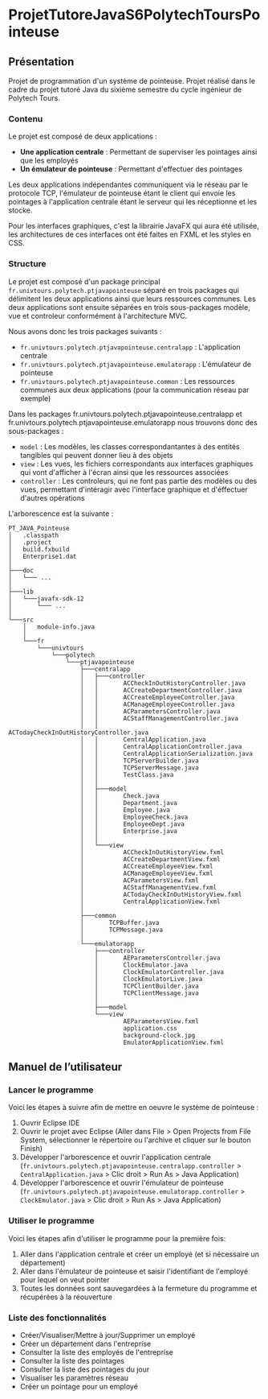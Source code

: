 # ProjetTutoreJavaS6PolytechToursPointeuse

## Présentation 

Projet de programmation d'un système de pointeuse. Projet réalisé dans le cadre du projet tutoré Java du sixième semestre du cycle ingénieur de Polytech Tours.

### Contenu

Le projet est composé de deux applications :

- **Une application centrale** : Permettant de superviser les pointages ainsi que les employés
- **Un émulateur de pointeuse** : Permettant d'effectuer des pointages

Les deux applications indépendantes communiquent via le réseau par le protocole TCP, l'émulateur de pointeuse étant le client qui envoie les pointages à l'application centrale étant le serveur qui les réceptionne et les stocke.

Pour les interfaces graphiques, c'est la librairie JavaFX qui aura été utilisée, les architectures de ces interfaces ont été faites en FXML et les styles en CSS.

### Structure

Le projet est composé d'un package principal ```fr.univtours.polytech.ptjavapointeuse``` séparé en trois packages qui délimitent les deux applications ainsi que leurs ressources communes. Les deux applications sont ensuite séparées en trois sous-packages modèle, vue et controleur conformément à l'architecture MVC.

Nous avons donc les trois packages suivants :

- ```fr.univtours.polytech.ptjavapointeuse.centralapp``` : L'application centrale
- ```fr.univtours.polytech.ptjavapointeuse.emulatorapp``` : L'émulateur de pointeuse
- ```fr.univtours.polytech.ptjavapointeuse.common``` : Les ressources communes aux deux applications (pour la communication réseau par exemple)

Dans les packages fr.univtours.polytech.ptjavapointeuse.centralapp et fr.univtours.polytech.ptjavapointeuse.emulatorapp nous trouvons donc des sous-packages :

- ```model``` : Les modèles, les classes correspondantantes à des entités tangibles qui peuvent donner lieu à des objets
- ```view``` : Les vues, les fichiers correspondants aux interfaces graphiques qui vont d'afficher à  l'écran ainsi que les ressources associées
- ```controller``` : Les controleurs, qui ne font pas partie des modèles ou des vues, permettant d'intéragir avec l'interface graphique et d'éffectuer d'autres opérations

L'arborescence est la suivante :

```
PT_JAVA_Pointeuse
│   .classpath
│   .project
│   build.fxbuild
│   Enterprise1.dat
│
├───doc
│   └─── ...
│
├───lib
│   └───javafx-sdk-12
│       └─── ...
│
└───src
    │   module-info.java
    │
    └───fr
        └───univtours
            └───polytech
                └───ptjavapointeuse
                    ├───centralapp
                    │   ├───controller
                    │   │       ACCheckInOutHistoryController.java
                    │   │       ACCreateDepartmentController.java
                    │   │       ACCreateEmployeeController.java
                    │   │       ACManageEmployeeController.java
                    │   │       ACParametersController.java
                    │   │       ACStaffManagementController.java
                    │   │       ACTodayCheckInOutHistoryController.java
                    │   │       CentralApplication.java
                    │   │       CentralApplicationController.java
                    │   │       CentralApplicationSerialization.java
                    │   │       TCPServerBuilder.java
                    │   │       TCPServerMessage.java
                    │   │       TestClass.java
                    │   │
                    │   ├───model
                    │   │       Check.java
                    │   │       Department.java
                    │   │       Employee.java
                    │   │       EmployeeCheck.java
                    │   │       EmployeeDept.java
                    │   │       Enterprise.java
                    │   │
                    │   └───view
                    │           ACCheckInOutHistoryView.fxml
                    │           ACCreateDepartmentView.fxml
                    │           ACCreateEmployeeView.fxml
                    │           ACManageEmployeeView.fxml
                    │           ACParametersView.fxml
                    │           ACStaffManagementView.fxml
                    │           ACTodayCheckInOutHistoryView.fxml
                    │           CentralApplicationView.fxml
                    │
                    ├───common
                    │       TCPBuffer.java
                    │       TCPMessage.java
                    │
                    └───emulatorapp
                        ├───controller
                        │       AEParametersController.java
                        │       ClockEmulator.java
                        │       ClockEmulatorController.java
                        │       ClockEmulatorLive.java
                        │       TCPClientBuilder.java
                        │       TCPClientMessage.java
                        │
                        ├───model
                        └───view
                                AEParametersView.fxml
                                application.css
                                background-clock.jpg
                                EmulatorApplicationView.fxml
```

## Manuel de l’utilisateur

### Lancer le programme

Voici les étapes à suivre afin de mettre en oeuvre le système de pointeuse :

1. Ouvrir Eclipse IDE
2. Ouvrir le projet avec Eclipse (Aller dans File > Open Projects from File System, sélectionner le répertoire ou l'archive et cliquer sur le bouton Finish)
3. Développer l'arborescence et ouvrir l'application centrale (```fr.univtours.polytech.ptjavapointeuse.centralapp.controller``` > ```CentralApplication.java``` > Clic droit > Run As > Java Application)
4. Développer l'arborescence et ouvrir l'émulateur de pointeuse (```fr.univtours.polytech.ptjavapointeuse.emulatorapp.controller``` > ```ClockEmulator.java``` > Clic droit > Run As > Java Application)

### Utiliser le programme

Voici les étapes afin d'utiliser le programme pour la première fois:

1. Aller dans l'application centrale et créer un employé (et si nécessaire un département)
2. Aller dans l'émulateur de pointeuse et saisir l'identifiant de l'employé pour lequel on veut pointer
3. Toutes les données sont sauvegardées à la fermeture du programme et récupérées à la réouverture

### Liste des fonctionnalités

- Créer/Visualiser/Mettre à jour/Supprimer un employé
- Créer un département dans l'entreprise
- Consulter la liste des employés de l'entreprise
- Consulter la liste des pointages
- Consulter la liste des pointages du jour
- Visualiser les paramètres réseau
- Créer un pointage pour un employé

